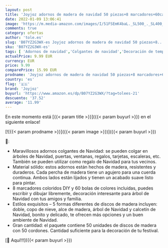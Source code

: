 ```yaml
---
layout: post
title: 'Joyjoz adornos de madera de navidad 50 piezas+8 marcadores+60cascabeles  decoraciones de bricolaje para árboles de navidad para el hogar adornos colgantes de navidad manualidades para niños'
date: 2022-01-09 13:06:41
image: 'https://m.media-amazon.com/images/I/51FSEmK4baL._SL500_._SL400_.jpg'
comments: true
category: ofertas
author: 'tole.es'
slug: 'B07YZ2G3WX-es Joyjoz adornos de madera de navidad 50 piezas+8...'
sku: 'B07YZ2G3WX-es'
tags: [ 'Adornos de navidad','Colgantes de navidad','Decoración de temporada','Decoración del hogar','Hogar y cocina','joyjoz','navidad', ]
actualPrice: 9.99 EUR
currency: EUR
price: 9.99
comparePrice: 15.99 EUR
prodname: 'Joyjoz adornos de madera de navidad 50 piezas+8 marcadores+60cascabeles  decoraciones de bricolaje para árboles de navidad para el hogar adornos colgantes de navidad manualidades para niños'
country: 'es'
flag: '🇪🇸'
brand: 'Joyjoz'
buyurl: 'https://www.amazon.es/dp/B07YZ2G3WX/?tag=tolees-21'
descuento: '37.52'
average: '11.99'
---
```


En este momento está [{{< param title >}}]({{< param buyurl >}}) en el siguiente enlace!

[![{{< param prodname >}}]({{< param image >}})]({{< param buyurl >}})

🔎:

- Maravillosos adornos colgantes de Navidad: se pueden colgar en árboles de Navidad, puertas, ventanas, regalos, tarjetas, escaleras, etc. También se pueden utilizar como regalo de Navidad para tus vecinos.
- Material sólido: estos adornos están hechos de madera, resistentes y duraderos. Cada percha de madera tiene un agujero para una cuerda continua. Ambos lados están lijados y tienen un acabado suave listo para pintar.
- 8 marcadores coloridos DIY y 60 bolas de colores incluidas, puedes escribir y dibujar libremente, decoración interesante para árbol de Navidad con tus amigos y familia.
- Estilos exquisitos – 5 formas diferentes de discos de madera incluyen: doble, copo de nieve, alce de madera, árbol de Navidad y calcetín de Navidad, bonito y delicado, te ofrecen más opciones y un buen ambiente de Navidad.
- Gran cantidad: el paquete contiene 50 unidades de discos de madera con 50 cordones. Cantidad suficiente para la decoración de tu festival.

[🛒 Aquí!!!]({{< param buyurl >}})
